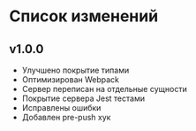 # Список изменений

## v1.0.0

- Улучшено покрытие типами
- Оптимизирован Webpack
- Сервер переписан на отдельные сущности
- Покрытие сервера Jest тестами
- Исправлены ошибки
- Добавлен pre-push хук
